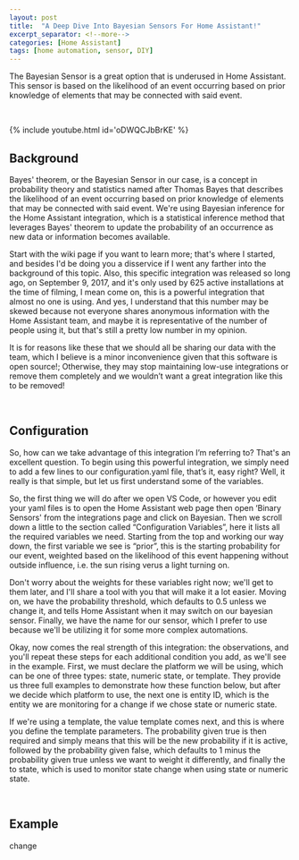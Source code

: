 ```yaml
---
layout: post
title:  "A Deep Dive Into Bayesian Sensors For Home Assistant!"
excerpt_separator: <!--more-->
categories: [Home Assistant]
tags: [home automation, sensor, DIY]
---
```


The Bayesian Sensor is a great option that is underused in Home Assistant. This sensor is based on the likelihood of an event occurring based on prior knowledge of elements that may be connected with said event.
<!--more-->
&nbsp;

{% include youtube.html id='oDWQCJbBrKE' %}

## Background

Bayes' theorem, or the Bayesian Sensor in our case, is a concept in probability theory and statistics named after Thomas Bayes that describes the likelihood of an event occurring based on prior knowledge of elements that may be connected with said event. We're using Bayesian inference for the Home Assistant integration, which is a statistical inference method that leverages Bayes' theorem to update the probability of an occurrence as new data or information becomes available.

Start with the wiki page if you want to learn more; that's where I started, and besides I'd be doing you a disservice if I went any farther into the background of this topic. Also, this specific integration was released so long ago, on September 9, 2017, and it's only used by 625 active installations at the time of filming, I mean come on, this is a powerful integration that almost no one is using. And yes, I understand that this number may be skewed because not everyone shares anonymous information with the Home Assistant team, and maybe it is representative of the number of people using it, but that's still a pretty low number in my opinion.

It is for reasons like these that we should all be sharing our data with the team, which I believe is a minor inconvenience given that this software is open source!; Otherwise, they may stop maintaining low-use integrations or remove them completely and we wouldn’t want a great integration like this to be removed!
  
&nbsp;

## Configuration

So, how can we take advantage of this integration I’m referring to? That's an excellent question. To begin using this powerful integration, we simply need to add a few lines to our configuration.yaml file, that’s it, easy right? Well, it really is that simple, but let us first understand some of the variables.

So, the first thing we will do after we open VS Code, or however you edit your yaml files is to open the Home Assistant web page then open ‘Binary Sensors' from the integrations page and click on Bayesian. Then we scroll down a little to the section called “Configuration Variables”, here it lists all the required variables we need. Starting from the top and working our way down, the first variable we see is “prior”, this is the starting probability for our event, weighted based on the likelihood of this event happening without outside influence, i.e. the sun rising verus a light turning on.

Don't worry about the weights for these variables right now; we'll get to them later, and I'll share a tool with you that will make it a lot easier. Moving on, we have the probability threshold, which defaults to 0.5 unless we change it, and tells Home Assistant when it may switch on our bayesian sensor. Finally, we have the name for our sensor, which I prefer to use because we'll be utilizing it for some more complex automations.

Okay, now comes the real strength of this integration: the observations, and you'll repeat these steps for each additional condition you add, as we'll see in the example. First, we must declare the platform we will be using, which can be one of three types: state, numeric state, or template. They provide us three full examples to demonstrate how these function below, but after we decide which platform to use, the next one is entity ID, which is the entity we are monitoring for a change if we chose state or numeric state.

If we're using a template, the value template comes next, and this is where you define the template parameters. The probability given true is then required and simply means that this will be the new probability if it is active, followed by the probability given false, which defaults to 1 minus the probability given true unless we want to weight it differently, and finally the to state, which is used to monitor state change when using state or numeric state.

&nbsp;

## Example

change
